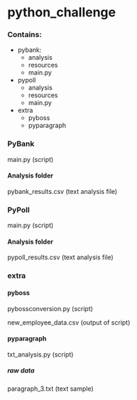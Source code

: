 # python_challenge

### Contains:
- pybank:
    - analysis
    - resources
    - main.py
- pypoll
    - analysis
    - resources
    - main.py
- extra
    - pyboss
    - pyparagraph

### PyBank
main.py (script)

#### Analysis folder
pybank_results.csv (text analysis file)

### PyPoll
main.py (script)

#### Analysis folder
pypoll_results.csv (text analysis file)

### extra

#### pyboss
pybossconversion.py (script)

new_employee_data.csv (output of script)


#### pyparagraph

txt_analysis.py (script)

##### raw data
paragraph_3.txt (text sample)




